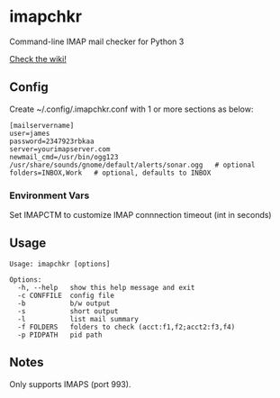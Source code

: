 # imapchkr
Command-line IMAP mail checker for Python 3

[Check the wiki!](https://github.com/jamespo/imapchkr/wiki)

## Config

Create ~/.config/.imapchkr.conf with 1 or more sections as below:

    [mailservername]
    user=james
    password=2347923rbkaa
    server=yourimapserver.com
    newmail_cmd=/usr/bin/ogg123 /usr/share/sounds/gnome/default/alerts/sonar.ogg   # optional
    folders=INBOX,Work   # optional, defaults to INBOX

### Environment Vars

Set IMAPCTM to customize IMAP connnection timeout (int in seconds)

## Usage

    Usage: imapchkr [options]

    Options:
      -h, --help   show this help message and exit
      -c CONFFILE  config file
      -b           b/w output
      -s           short output
      -l           list mail summary
      -f FOLDERS   folders to check (acct:f1,f2;acct2:f3,f4)
      -p PIDPATH   pid path

## Notes

Only supports IMAPS (port 993).
